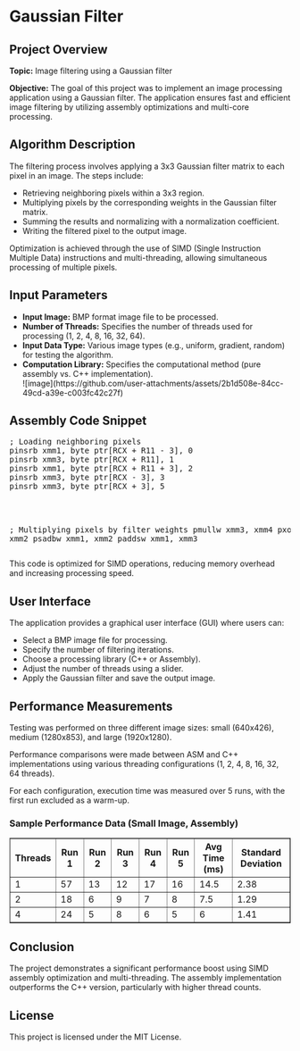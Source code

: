   <h1>Gaussian Filter</h1>
  <h2>Project Overview</h2>
  <p><strong>Topic:</strong> Image filtering using a Gaussian filter</p>
  <p><strong>Objective:</strong> The goal of this project was to implement an image processing application using a Gaussian filter. The application ensures fast and efficient image filtering by utilizing assembly optimizations and multi-core processing.</p>
  
  <h2>Algorithm Description</h2>
  <p>The filtering process involves applying a 3x3 Gaussian filter matrix to each pixel in an image. The steps include:</p>
  <ul>
      <li>Retrieving neighboring pixels within a 3x3 region.</li>
      <li>Multiplying pixels by the corresponding weights in the Gaussian filter matrix.</li>
      <li>Summing the results and normalizing with a normalization coefficient.</li>
      <li>Writing the filtered pixel to the output image.</li>
  </ul>
  <p>Optimization is achieved through the use of SIMD (Single Instruction Multiple Data) instructions and multi-threading, allowing simultaneous processing of multiple pixels.</p>
  
  <h2>Input Parameters</h2>
  <ul>
      <li><strong>Input Image:</strong> BMP format image file to be processed.</li>
      <li><strong>Number of Threads:</strong> Specifies the number of threads used for processing (1, 2, 4, 8, 16, 32, 64).</li>
      <li><strong>Input Data Type:</strong> Various image types (e.g., uniform, gradient, random) for testing the algorithm.</li>
      <li><strong>Computation Library:</strong> Specifies the computational method (pure assembly vs. C++ implementation).</li>
    ![image](https://github.com/user-attachments/assets/2b1d508e-84cc-49cd-a39e-c003fc42c27f)

  </ul>
  
  <h2>Assembly Code Snippet</h2>
  <pre>
; Loading neighboring pixels
pinsrb xmm1, byte ptr[RCX + R11 - 3], 0
pinsrb xmm3, byte ptr[RCX + R11], 1
pinsrb xmm1, byte ptr[RCX + R11 + 3], 2
pinsrb xmm3, byte ptr[RCX - 3], 3
pinsrb xmm3, byte ptr[RCX + 3], 5
<br>
      
; Multiplying pixels by filter weights
pmullw xmm3, xmm4 
pxor xmm2, xmm2 
psadbw xmm1, xmm2 
paddsw xmm1, xmm3 
  </pre>
  <p>This code is optimized for SIMD operations, reducing memory overhead and increasing processing speed.</p>
  
  <h2>User Interface</h2>
  <p>The application provides a graphical user interface (GUI) where users can:</p>
  <ul>
      <li>Select a BMP image file for processing.</li>
      <li>Specify the number of filtering iterations.</li>
      <li>Choose a processing library (C++ or Assembly).</li>
      <li>Adjust the number of threads using a slider.</li>
      <li>Apply the Gaussian filter and save the output image.</li>
  </ul>
  
  <h2>Performance Measurements</h2>
  <p>Testing was performed on three different image sizes: small (640x426), medium (1280x853), and large (1920x1280).</p>
  <p>Performance comparisons were made between ASM and C++ implementations using various threading configurations (1, 2, 4, 8, 16, 32, 64 threads).</p>
  <p>For each configuration, execution time was measured over 5 runs, with the first run excluded as a warm-up.</p>
  
  <h3>Sample Performance Data (Small Image, Assembly)</h3>
  <table border="1">
      <tr>
          <th>Threads</th>
          <th>Run 1</th>
          <th>Run 2</th>
          <th>Run 3</th>
          <th>Run 4</th>
          <th>Run 5</th>
          <th>Avg Time (ms)</th>
          <th>Standard Deviation</th>
      </tr>
      <tr>
          <td>1</td><td>57</td><td>13</td><td>12</td><td>17</td><td>16</td><td>14.5</td><td>2.38</td>
      </tr>
      <tr>
          <td>2</td><td>18</td><td>6</td><td>9</td><td>7</td><td>8</td><td>7.5</td><td>1.29</td>
      </tr>
      <tr>
          <td>4</td><td>24</td><td>5</td><td>8</td><td>6</td><td>5</td><td>6</td><td>1.41</td>
      </tr>
  </table>
  
  <h2>Conclusion</h2>
  <p>The project demonstrates a significant performance boost using SIMD assembly optimization and multi-threading. The assembly implementation outperforms the C++ version, particularly with higher thread counts.</p>
  
  <h2>License</h2>
  <p>This project is licensed under the MIT License.</p>

